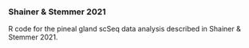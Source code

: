 ### Shainer & Stemmer 2021

R code for the pineal gland scSeq data analysis described in Shainer & Stemmer 2021.
